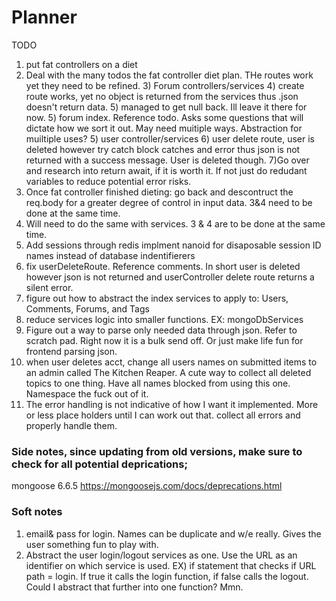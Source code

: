 # Planner

TODO

1) put fat controllers on a diet
2) Deal with the many todos the fat controller diet plan. THe routes work yet they need to be refined.
   3) Forum controllers/services
      4) create route works, yet no object is returned from the services thus .json doesn't return data.
         5) managed to get null back. Ill leave it there for now.
      5) forum index. Reference todo. Asks some questions that will dictate how we sort it out. May need muitiple 
         ways. Abstraction for muiltiple uses?
      5) user controller/services
         6) user delete route, user is deleted however try catch block catches and error thus json is not returned 
            with a success message. User is deleted though.
   7)Go over and research into return await, if it is worth it. If not just do redudant variables to reduce 
            potential error risks. 
2) Once fat controller finished dieting: go back and descontruct the req.body for a greater degree of control in input data. 3&4 need to be done at the same time. 
3) Will need to do the same with services. 3 & 4 are to be done at the same time. 
4) Add sessions through redis
implment nanoid for disaposable session ID names instead of database indentifierers 
5) fix userDeleteRoute. Reference comments. In short user is deleted however json is not returned and userController 
   delete route returns a silent error.
5) figure out how to abstract the index services to apply to: Users, Comments, Forums, and Tags
6) reduce services logic into smaller functions. EX: mongoDbServices
6) Figure out a way to parse only needed data through json. Refer to scratch pad. Right now it is a bulk send off. Or just make life fun for frontend parsing json. 
7) when user deletes acct, change all users names on submitted items to an admin called The Kitchen Reaper. A cute 
   way to 
   collect all deleted topics to one thing. Have all names blocked from using this one. Namespace the fuck out of it.
8) The error handling is not indicative of how I want it implemented. More or less place holders until I can 
   work out that. collect all errors and properly handle them.


### Side notes, since updating from old versions, make sure to check for all potential deprications; 
mongoose 6.6.5 https://mongoosejs.com/docs/deprecations.html


### Soft notes

1) email& pass for login. Names can be duplicate and w/e really. Gives the user something fun to play with. 
2) Abstract the user login/logout services as one. Use the URL as an identifier on which service is used. EX)
if statement that checks if URL path = login. If true it calls the login function, if false calls the logout.
Could I abstract that further into one function? Mmn.
